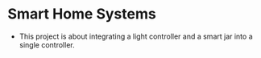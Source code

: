# Smart Home Systems

* This project is about integrating a light controller and a smart jar into a single controller. 
